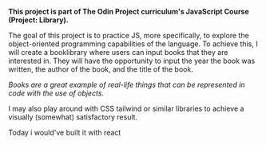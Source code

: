 **This project is part of The Odin Project curriculum's JavaScript Course (Project: Library).**

The goal of this project is to practice JS, more specifically, to explore the object-oriented programming capabilities of the language. To achieve this, I will create a booklibrary where users can input books that they are interested in. They will have the opportunity to input the year the book was written, the author of the book, and the title of the book.

*Books are a great example of real-life things that can be represented in code with the use of objects.*

I may also play around with CSS tailwind or similar libraries to achieve a visually (somewhat) satisfactory result.

Today i would've built it with react
